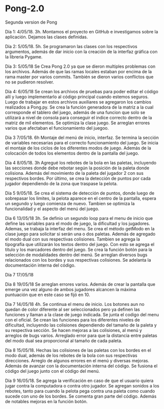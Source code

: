# Pong-2.0
Segunda version de Pong

Día 1: 4/05/18. 3h.
Montamos el proyecto en GitHub  e investigamos sobre la aplicación. Dejamos las clases definidas.

Día 2: 5/05/18. 5h.
Se programaron las clases con los respectivos argumentos, además de dar inicio con la creación de la interfaz gráfica con la libreria Pygame.

Día 3: 5/05/18 Se Crea Pong 2.0 ya que se dieron multiples problemas con los archivos. Además de que las ramas locales estaban por encima de la rama master por varios commits. También se dieron varios conflictos que no se pudieron resolver.

Día 4: 6/05/18 Se crean los archivos de pruebas para poder editar el código allí y luego implementarlo al código principal cuando estemos seguros. Luego de trabajar en estos archivos auxiliares se agregaron los cambios realizados a Pong.py. Se crea la función generadora de la matriz a la cual corresponde el tablero del juego, además de una funcion que solo se utilizará a nivel de consola para conseguir el indice correcto dentro de la matriz de mil elementos. Se optimiza la clase juego. Se arreglan errores varios que afectaban el funcionamiento del juegoo. 

Día 3 7/05/18. 6h
Montaje del menú de inicio, interfaz. Se termina la sección de variables necesarias para el correcto funcionamiento del juego. Se inicia el montaje de los ciclos de los diferentes modos de juego. Además de la colocación de todos los elementos dentro de la pantalla del juego. 

Día 4 8/05/18. 3h
Agregué los rebotes de la bola en las paletas, incluyendo las secciones donde debe rebotar según la posición de la paleta donde colisiona. Además del movimiento de la paleta del jugador 2 con sus respectivos bordes. Por último, se crea la detección de puntos por cada jugador dependiendo de la zona que traspase la pelota.

Día 5 9/05/18.
Se crea el sistema de detección de puntos, donde luego de sobrepasar los limites, la pelota aparece en el centro de la pantalla, espera un segundo y luego comienza de nuevo. Tambien se optimiza la funcionalidad y el aspecto del menú del juego. 

Dia 6 13/05/18 3h.
Se definio un segundo loop para el menu de inicio que define las variables para el modo de juego, la dificultad y los jugadores. Ademas, se trabaja la interfaz del menu. Se crea el método getModo en la clase juego para solicitar si serán una o dos paletas. Además de agregado el modo dual con sus respectivas colisiones. Tambien se agrega la tipografía que utilizarán los textos dentro del juego. Con esto se agrega el titulo y los marcadores dentro del juego. Se crea la función botón para la selección de modalidades dentro del menú. Se arreglan diversos bugs relacionados con los bordes y sus respectivas colisiones. Se adelanta la documentación interna del código.

Día 7 17/05/18

Dia 8 19/05/18
Se arreglan errores varios. Además de crear la pantalla que emerge una vez alguno de ambos jugadores alcancen la máxima puntuación que en este caso se fijó en 10.

Dia 7 14/05/18 4h.
Se continua el menu de inicio. Los botones aun no quedan de color diferente al ser seleccionados pero ya definen las funciones y llaman a la clase de juego indicada. Se junta el codigo del menu con el oficial. Se crean las funciones para los diferentes niveles de dificultad, incluyendo las colisiones dependiendo del tamaño de la paleta y su respectiva sección. Se hacen mejoras a las colisiones, al menú y arreglos de bugs varios. Arreglado error para que la distancia entre paletas del modo dual sea proporcional al tamaño de cada paleta. 

Día 8 15/05/18.
Hechas las colisiones de las paletas con los bordes en el modo dual, además de los rebotes de la bola con sus respectivas direcciones. Arreglo de algunos errores en el menú y diversas mejoras. Además de avanzar con la documentación interna del código. Se fusiona el código del juego junto con el código del menú. 

Día 9 16/05/18.
Se agrega la verificación en caso de que el usuario quiera jugar contra la computadora o contra otro jugador. Se agregan sonidos a los rebotes, tanto para cuando la pelota pega contra una paleta como cuando sucede con uno de los bordes.  Se comenta gran parte del código. Además de notables mejoras en la función botón.
